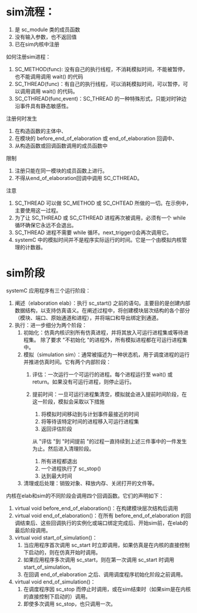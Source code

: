 # sim流程：

1. 是 sc_module 类的成员函数
2. 没有输入参数，也不返回值
3. 已在sim内核中注册

如何注册sim进程：

1. SC_METHOD(func): 没有自己的执行线程，不消耗模拟时间，不能被暂停，也不能调用调用 wait() 的代码
2. SC_THREAD(func)：有自己的执行线程，可以消耗模拟时间，可以暂停，可以调用调用 wait() 的代码。
3. SC_CTHREAD(func,event)：SC_THREAD 的一种特殊形式，只能对时钟边沿事件具有静态敏感性。

注册何时发生

1. 在构造函数的主体中、
2. 在模块的 before_end_of_elaboration 或 end_of_elaboration 回调中、
3. 从构造函数或回调函数调用的成员函数中

限制

1. 注册只能在同一模块的成员函数上进行。
2. 不得从end_of_elaboration回调中调用 SC_CTHREAD。

注意

1. SC_THREAD 可以做 SC_METHOD 或 SC_CHTEAD 所做的一切。在示例中，主要使用这一过程。
2. 为了让 SC_THREAD 或 SC_CTHREAD 进程再次被调用，必须有一个 while 循环确保它永远不会退出。
3. SC_THREAD 进程不需要 while 循环。next_trigger()会再次调用它。
4. systemC 中的模拟时间并不是程序实际运行的时间。它是一个由模拟内核管理的计数器。

# sim阶段
systemC 应用程序有三个运行阶段：

1. 阐述（elaboration elab）：执行 sc_start() 之前的语句。主要目的是创建内部数据结构，以支持仿真语义。在阐述过程中，将创建模块层次结构的各个部分（模块、端口、原始通道和进程），并将端口和导出绑定到通道。
2. 执行：进一步细分为两个阶段：
    1. 初始化：仿真内核识别所有仿真进程，并将其放入可运行进程集或等待进程集。
    除了要求 "不初始化 "的进程外，所有模拟进程都在可运行进程集中。
    2. 模拟（simulation sim）：通常被描述为一种状态机，用于调度进程的运行并推进仿真时间。它有两个内部阶段：
        1. 评估：一次运行一个可运行的进程。每个进程运行至 wait() 或 return。如果没有可运行进程，则停止运行。
        2. 提前时间：一旦可运行进程集清空，模拟就会进入提前时间阶段，在这一阶段，模拟会采取以下措施
            1. 将模拟时间移动到与计划事件最接近的时间
            2. 将等待该特定时间的进程移入可运行进程集
            3. 返回评估阶段
            
            从 "评估 "到 "时间提前 "的过程一直持续到上述三件事中的一件发生为止。然后进入清理阶段。
            
            1. 所有进程都退出
            2. 一个进程执行了 sc_stop()
            3. 达到最大时间
    3. 清理或后处理：销毁对象、释放内存、关闭打开的文件等。

内核在elab和sim的不同阶段会调用四个回调函数。它们的声明如下：

1. virtual void before_end_of_elaboration()：在构建模块层次结构后调用
2. virtual void end_of_elaboration()：在所有 before_end_of_elaboration 的回调结束后、这些回调执行的实例化或端口绑定完成后、开始sim前，在elab的最后阶段调用。
3. virtual void start_of_simulation()：
    1. 当应用程序首次调用 sc_start 时立即调用，如果仿真是在内核的直接控制下启动的，则在仿真开始时调用。
    2. 如果应用程序多次调用 sc_start，则在第一次调用 sc_start 时调用 start_of_simulation。
    3. 在回调 end_of_elaboration 之后、调用调度程序初始化阶段之前调用。
4. virtual  void end_of_simulation()：
    1. 在调度程序因 sc_stop 而停止时调用，或在sim结束时（如果sim是在内核的直接控制下启动的）调用。
    2. 即使多次调用 sc_stop，也只调用一次。